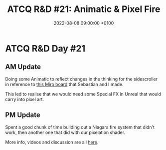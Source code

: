 ﻿---
layout: post 
title:  "ATCQ R&D #21: Animatic & Pixel Fire"
date:   2022-08-08 09:00:00 +0100 
categories: [unreal, atcq, niagara, shaders, animatic]
---

# ATCQ R&D Day #21

## AM Update

Doing some Animatic to reflect changes in the thinking for the sidescroller in reference to [this Miro board](https://miro.com/app/board/uXjVOgh4vGc=/) that Sebastian and I made.

This led to realise that we would need some Special FX in Unreal that would carry into pixel art.

## PM Update

Spent a good chunk of time building out a Niagara fire system that didn't work, then another one that did with our pixelation shader.

More info, videos and discussion are all [here](https://marshmallowlf.slack.com/archives/C03NLDUAE5P/p1659973967019039).


